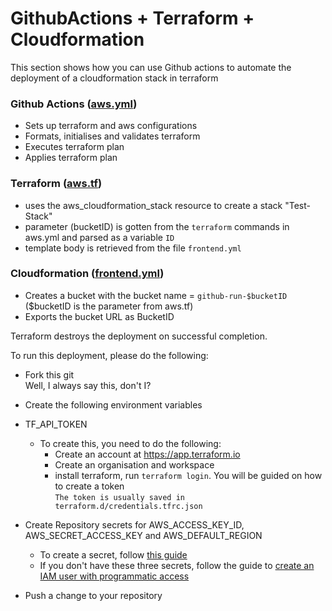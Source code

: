 # GithubActions + Terraform + Cloudformation

This section shows how you can use Github actions to automate the deployment of a cloudformation stack in terraform

### Github Actions ([aws.yml](../.github/workflows/aws.yml))
  - Sets up terraform and aws configurations
  - Formats, initialises and validates terraform
  - Executes terraform plan
  - Applies terraform plan
### Terraform ([aws.tf](./aws.tf))
  - uses the aws_cloudformation_stack resource to create a stack "Test-Stack"
  - parameter (bucketID) is gotten from the `terraform` commands in aws.yml and parsed as a variable `ID`
  - template body is retrieved from the file `frontend.yml`
### Cloudformation ([frontend.yml](frontend.yml))
  - Creates a bucket with the bucket name = `github-run-$bucketID` ($bucketID is the parameter from aws.tf)
  - Exports the bucket URL as BucketID

Terraform destroys the deployment on successful completion.

To run this deployment, please do the following:

- Fork this git  
  Well, I always say this, don't I?
-  Create the following environment variables
  - TF_API_TOKEN
    - To create this, you need to do the following:
      - Create an account at https://app.terraform.io
      - Create an organisation and workspace
      - install terraform, run `terraform login`. You will be guided on how to create a token  
        ```The token is usually saved in terraform.d/credentials.tfrc.json```
  - Create Repository secrets for AWS_ACCESS_KEY_ID, AWS_SECRET_ACCESS_KEY and AWS_DEFAULT_REGION
    - To create a secret, follow [this guide](https://docs.github.com/en/actions/security-guides/encrypted-secrets)
    - If you don't have these three secrets, follow the guide to [create an IAM user with programmatic access](https://docs.aws.amazon.com/IAM/latest/UserGuide/id_users_create.html)

- Push a change to your repository